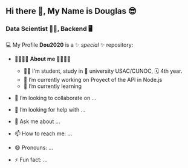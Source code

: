 ## Hi there 👋, My Name is Douglas 😎
### Data Scientist 	👨‍💻, Backend 🖥️

💻 My Profile **Dou2020** is a ✨ _special_ ✨ repository:

- 🔵🔵🔵🔵 **About me** 🔵🔵🔵🔵
    - 👨‍🎓 I'm student, study in 🏫 university USAC/CUNOC, 🗓️ 4th year.
    - 🔭 I’m currently working on Proyect of the API in Node.js
    - 🌱 I’m currently learning

- 👯 I’m looking to collaborate on ...
- 🤔 I’m looking for help with ...
- 💬 Ask me about ...
- 📫 How to reach me: ...
- 😄 Pronouns: ...
- ⚡ Fun fact: ...
